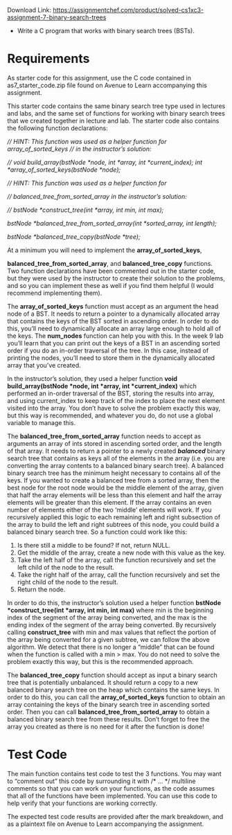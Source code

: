 Download Link: https://assignmentchef.com/product/solved-cs1xc3-assignment-7-binary-search-trees
<br>
<ul>

 <li>Write a C program that works with binary search trees (BSTs).</li>

</ul>

<h1>Requirements</h1>

As starter code for this assignment, use the C code contained in as7_starter_code.zip file found on Avenue to Learn accompanying this assignment.

This starter code contains the same binary search tree type used in lectures and labs, and the same set of functions for working with binary search trees that we created together in lecture and lab.  The starter code also contains the following function declarations:




<em>// HINT: This function was used as a helper function for array_of_sorted_keys // in the instructor’s solution: </em>

<em>// void build_array(bstNode *node, int *array, int *current_index); int *array_of_sorted_keys(bstNode *node); </em>

<em>  </em>

<em>// HINT: This function was used as a helper function for  </em>

<em>// balanced_tree_from_sorted_array in the instructor’s solution: </em>

<em>// bstNode *construct_tree(int *array, int min, int max); </em>

<em>bstNode *balanced_tree_from_sorted_array(int *sorted_array, int length); </em>

<em>  </em>

<em>bstNode *balanced_tree_copy(bstNode *tree); </em>




At a minimum you will need to implement the <strong>array_of_sorted_keys</strong>,

<strong>balanced_tree_from_sorted_array</strong>, and <strong>balanced_tree_copy</strong> functions.  Two function declarations have been commented out in the starter code, but they were used by the instructor to create their solution to the problems, and so you can implement these as well if you find them helpful (I would recommend implementing them).

The <strong>array_of_sorted_keys</strong> function must accept as an argument the head node of a BST.  It needs to return a pointer to a dynamically allocated array that contains the keys of the BST sorted in ascending order.  In order to do this, you’ll need to dynamically allocate an array large enough to hold all of the keys.  The <strong>num_nodes</strong> function can help you with this.  In the week 9 lab you’ll learn that you can print out the keys of a BST in an ascending sorted order if you do an in-order traversal of the tree.  In this case, instead of printing the nodes, you’ll need to store them in the dynamically allocated array that you’ve created.

In the instructor’s solution, they used a helper function <strong>void build_array(bstNode *node, int *array, int *current_index)</strong> which performed an in-order traversal of the BST, storing the results into array, and using current_index to keep track of the index to place the next element visited into the array. You don’t have to solve the problem exactly this way, but this way is recommended, and whatever you do, do not use a global variable to manage this.

The <strong>balanced_tree_from_sorted_array</strong> function needs to accept as arguments an array of ints stored in ascending sorted order, and the length of that array.  It needs to return a pointer to a newly created <strong><em>balanced </em></strong>binary search tree that contains as keys all of the elements in the array (i.e. you are converting the array contents to a balanced binary search tree).  A balanced binary search tree has the minimum height necessary to contains all of the keys.  If you wanted to create a balanced tree from a sorted array, then the best node for the root node would be the middle element of the array, given that half the array elements will be less than this element and half the array elements will be greater than this element.  If the array contains an even number of elements either of the two ‘middle’ elements will work.  If you recursively applied this logic to each remaining left and right subsection of the array to build the left and right subtrees of this node, you could build a balanced binary search tree.  So a function could work like this:

<ol>

 <li>Is there still a middle to be found? If not, return NULL.</li>

 <li>Get the middle of the array, create a new node with this value as the key.</li>

 <li>Take the left half of the array, call the function recursively and set the left child of the node to the result.</li>

 <li>Take the right half of the array, call the function recursively and set the right child of the node to the result.</li>

 <li>Return the node.</li>

</ol>

In order to do this, the instructor’s solution used a helper function <strong>bstNode *construct_tree(int *array, int min, int max)</strong> where min is the beginning index of the segment of the array being converted, and the max is the ending index of the segment of the array being converted.  By recursively calling <strong>construct_tree </strong>with min and max values that reflect the portion of the array being converted for a given subtree, we can follow the above algorithm.  We detect that there is no longer a “middle” that can be found when the function is called with a min &gt; max.  You do not need to solve the problem exactly this way, but this is the recommended approach.

The <strong>balanced_tree_copy</strong> function should accept as input a binary search tree that is potentially unbalanced.  It should return a copy to a new balanced binary search tree on the heap which contains the same keys.  In order to do this, you can call the <strong>array_of_sorted_keys</strong> function to obtain an array containing the keys of the binary search tree in ascending sorted order.  Then you can call <strong>balanced_tree_from_sorted_array</strong> to obtain a balanced binary search tree from these results.  Don’t forget to free the array you created as there is no need for it after the function is done!




<h1>Test Code</h1>

The main function contains test code to test the 3 functions.  You may want to “comment out” this code by surrounding it with /* … */ multiline comments so that you can work on your functions, as the code assumes that all of the functions have been implemented.  You can use this code to help verify that your functions are working correctly.

The expected test code results are provided after the mark breakdown, and as a plaintext file on Avenue to Learn accompanying the assignment.


